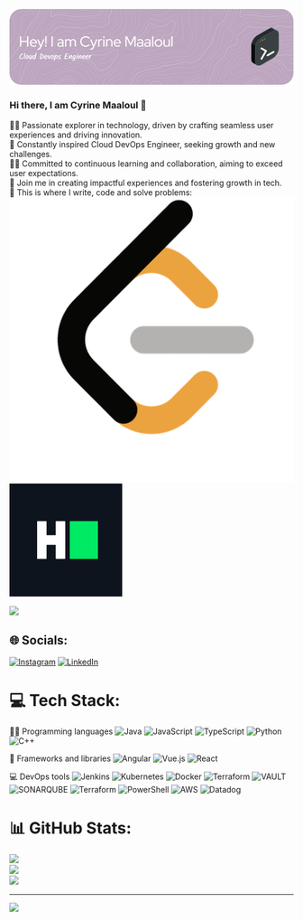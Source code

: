 ![Header](./banner.png)

### Hi there, I am Cyrine Maaloul 👋

👨‍🎓 Passionate explorer in technology, driven by crafting seamless user experiences and driving innovation. </br>
🔭 Constantly inspired Cloud DevOps Engineer, seeking growth and new challenges.</br>
👨‍🏫 Committed to continuous learning and collaboration, aiming to exceed user expectations.</br>
💬 Join me in creating impactful experiences and fostering growth in tech.</br>
💪 This is where I write, code and solve problems: ![Header](./leetcode_logo.png) ![Header](./hackerrank.png)

![](https://komarev.com/ghpvc/?username=your-github-username&color=green)

## 🌐 Socials:
[![Instagram](https://img.shields.io/badge/Instagram-%23E4405F.svg?logo=Instagram&logoColor=white)](https://instagram.com/maaloulcyrine) [![LinkedIn](https://img.shields.io/badge/LinkedIn-%230077B5.svg?logo=linkedin&logoColor=white)](https://linkedin.com/in/cyrine-maaloul-957202199) </br>

# 💻 Tech Stack:
👨‍💻 Programming languages
![Java](https://img.shields.io/badge/java-%23ED8B00.svg?style=flat&logo=openjdk&logoColor=white) ![JavaScript](https://img.shields.io/badge/javascript-%23323330.svg?style=flat&logo=javascript&logoColor=%23F7DF1E) ![TypeScript](https://img.shields.io/badge/typescript-%23007ACC.svg?style=flat&logo=typescript&logoColor=white) ![Python](https://img.shields.io/badge/python-3670A0?style=flat&logo=python&logoColor=ffdd54) ![C++](https://img.shields.io/badge/c++-%2300599C.svg?style=flat&logo=c%2B%2B&logoColor=white) </br>

🧰 Frameworks and libraries
![Angular](https://img.shields.io/badge/angular-%23DD0031.svg?style=flat&logo=angular&logoColor=white) ![Vue.js](https://img.shields.io/badge/vue.js-%2335495e.svg?style=flat&logo=vuedotjs&logoColor=%234FC08D) ![React](https://img.shields.io/badge/react-%2320232a.svg?style=flat&logo=react&logoColor=%2361DAFB)</br>

💻 DevOps tools
![Jenkins](https://img.shields.io/badge/jenkins-%232C5263.svg?style=flat&logo=jenkins&logoColor=white) ![Kubernetes](https://img.shields.io/badge/kubernetes-%23326ce5.svg?style=flat&logo=kubernetes&logoColor=white) ![Docker](https://img.shields.io/badge/docker-%230db7ed.svg?style=flat&logo=docker&logoColor=white) ![Terraform](https://img.shields.io/badge/terraform-%235835CC.svg?style=flat&logo=terraform&logoColor=white) ![VAULT](https://img.shields.io/badge/vault-FFEC6E.svg?style=flat&logo=vault&logoColor=white&color=%23FFEC6E) ![SONARQUBE](https://img.shields.io/badge/sonarqube-4E9BCD.svg?style=flat&logo=sonarqube&logoColor=white&color=%234E9BCD) ![Terraform](https://img.shields.io/badge/terraform-%235835CC.svg?style=flat&logo=terraform&logoColor=white) ![PowerShell](https://img.shields.io/badge/PowerShell-%235391FE.svg?style=flat&logo=powershell&logoColor=white) ![AWS](https://img.shields.io/badge/AWS-%23FF9900.svg?style=flat&logo=amazon-aws&logoColor=white)  ![Datadog](https://img.shields.io/badge/datadog-%23632CA6.svg?style=flat&logo=datadog&logoColor=white)</br>

# 📊 GitHub Stats:
![](https://github-readme-stats.vercel.app/api?username=cyrine606&theme=tokyonight&hide_border=false&include_all_commits=true&count_private=false)<br/>
![](https://github-readme-streak-stats.herokuapp.com/?user=cyrine606&theme=tokyonight&hide_border=false)<br/>
![](https://github-readme-stats.vercel.app/api/top-langs/?username=cyrine606&theme=tokyonight&hide_border=false&include_all_commits=true&count_private=false&layout=compact)

---
[![](https://visitcount.itsvg.in/api?id=cyrine606&icon=0&color=0)](https://visitcount.itsvg.in)

<!-- Proudly created with GPRM ( https://gprm.itsvg.in ) -->
